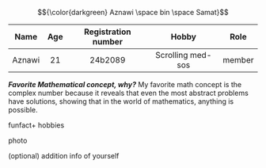 $${\color{darkgreen} Aznawi \space bin \space Samat}$$


|  **Name**    | **Age**          | **Registration number** |       **Hobby**      |    **Role**    |
| :----------: |:----------------:| :----------------------:| :-------------------:|:--------------:|
|    Aznawi    | 21               | 24b2089                 |   Scrolling med-sos  |     member     |

***Favorite Mathematical concept, why?***
My favorite math concept is the complex number because it reveals that even the most abstract problems have solutions, showing that in the world of mathematics, anything is possible.

funfact+ hobbies


photo

(optional) addition info of yourself
